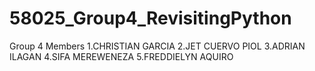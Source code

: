 # 58025_Group4_RevisitingPython
Group 4 Members
1.CHRISTIAN GARCIA
2.JET CUERVO PIOL
3.ADRIAN ILAGAN
4.SIFA MEREWENEZA
5.FREDDIELYN AQUIRO
